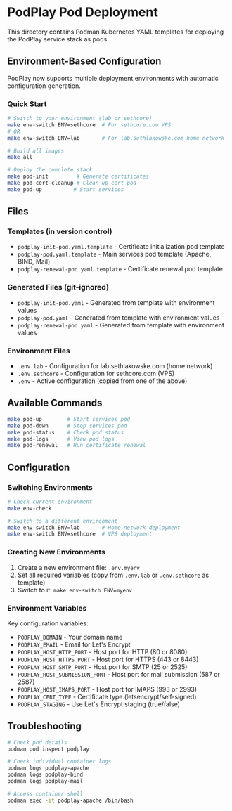 # PodPlay Pod Deployment

This directory contains Podman Kubernetes YAML templates for deploying the PodPlay service stack as pods.

## Environment-Based Configuration

PodPlay now supports multiple deployment environments with automatic configuration generation.

### Quick Start

```bash
# Switch to your environment (lab or sethcore)
make env-switch ENV=sethcore  # For sethcore.com VPS
# OR
make env-switch ENV=lab       # For lab.sethlakowske.com home network

# Build all images
make all

# Deploy the complete stack
make pod-init         # Generate certificates
make pod-cert-cleanup # Clean up cert pod
make pod-up          # Start services
```

## Files

### Templates (in version control)
- `podplay-init-pod.yaml.template` - Certificate initialization pod template
- `podplay-pod.yaml.template` - Main services pod template (Apache, BIND, Mail)
- `podplay-renewal-pod.yaml.template` - Certificate renewal pod template

### Generated Files (git-ignored)
- `podplay-init-pod.yaml` - Generated from template with environment values
- `podplay-pod.yaml` - Generated from template with environment values
- `podplay-renewal-pod.yaml` - Generated from template with environment values

### Environment Files
- `.env.lab` - Configuration for lab.sethlakowske.com (home network)
- `.env.sethcore` - Configuration for sethcore.com (VPS)
- `.env` - Active configuration (copied from one of the above)

## Available Commands

```bash
make pod-up        # Start services pod
make pod-down      # Stop services pod
make pod-status    # Check pod status
make pod-logs      # View pod logs
make pod-renewal   # Run certificate renewal
```

## Configuration

### Switching Environments

```bash
# Check current environment
make env-check

# Switch to a different environment
make env-switch ENV=lab       # Home network deployment
make env-switch ENV=sethcore  # VPS deployment
```

### Creating New Environments

1. Create a new environment file: `.env.myenv`
2. Set all required variables (copy from `.env.lab` or `.env.sethcore` as template)
3. Switch to it: `make env-switch ENV=myenv`

### Environment Variables

Key configuration variables:
- `PODPLAY_DOMAIN` - Your domain name
- `PODPLAY_EMAIL` - Email for Let's Encrypt
- `PODPLAY_HOST_HTTP_PORT` - Host port for HTTP (80 or 8080)
- `PODPLAY_HOST_HTTPS_PORT` - Host port for HTTPS (443 or 8443)
- `PODPLAY_HOST_SMTP_PORT` - Host port for SMTP (25 or 2525)
- `PODPLAY_HOST_SUBMISSION_PORT` - Host port for mail submission (587 or 2587)
- `PODPLAY_HOST_IMAPS_PORT` - Host port for IMAPS (993 or 2993)
- `PODPLAY_CERT_TYPE` - Certificate type (letsencrypt/self-signed)
- `PODPLAY_STAGING` - Use Let's Encrypt staging (true/false)

## Troubleshooting

```bash
# Check pod details
podman pod inspect podplay

# Check individual container logs
podman logs podplay-apache
podman logs podplay-bind
podman logs podplay-mail

# Access container shell
podman exec -it podplay-apache /bin/bash
```